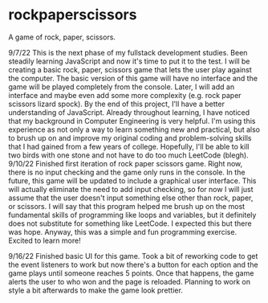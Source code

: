 # rockpaperscissors
A game of rock, paper, scissors.

9/7/22
This is the next phase of my fullstack development studies. Been steadily learning JavaScript and now it's time to put it to the test. I will be creating a basic rock, paper, scissors game that lets the user play against the computer. The basic version of this game will have no interface and the game will be played completely from the console. Later, I will add an interface and maybe even add some more complexity (e.g. rock paper scissors lizard spock). By the end of this project, I'll have a better understanding of JavaScript. Already throughout learning, I have noticed that my background in Computer Engineering is very helpful. I'm using this experience as not only a way to learn something new and practical, but also to brush up on and improve my original coding and problem-solving skills that I had gained from a few years of college. Hopefully, I'll be able to kill two birds with one stone and not have to do too much LeetCode (blegh).
9/10/22
Finished first iteration of rock paper scissors game. Right now, there is no input checking and the game only runs in the console. In the future, this game will be updated to include a graphical user interface. This will actually eliminate the need to add input checking, so for now I will just assume that the user doesn't input something else other than rock, paper, or scissors. I will say that this program helped me brush up on the most fundamental skills of programming like loops and variables, but it definitely does not substitute for something like LeetCode. I expected this but there was hope. Anyway, this was a simple and fun programming exercise. Excited to learn more!

9/16/22
Finished basic UI for this game. Took a bit of reworking code to get the event listeners to work but now there's a button for each option and the game plays until someone reaches 5 points. Once that happens, the game alerts the user to who won and the page is reloaded. Planning to work on style a bit afterwards to make the game look prettier.